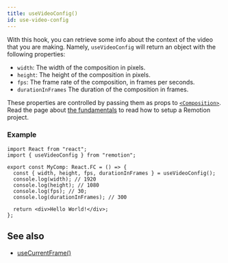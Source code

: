 ```yaml
---
title: useVideoConfig()
id: use-video-config
---
```


With this hook, you can retrieve some info about the context of the video that you are making.
Namely, `useVideoConfig` will return an object with the following properties:

- `width`: The width of the composition in pixels.
- `height`: The height of the composition in pixels.
- `fps`: The frame rate of the composition, in frames per seconds.
- `durationInFrames` The duration of the composition in frames.

These properties are controlled by passing them as props to [`<Composition>`](/docs/composition). Read the page about [the fundamentals](/docs/the-fundamentals) to read how to setup a Remotion project.

### Example

```tsx twoslash
import React from "react";
import { useVideoConfig } from "remotion";

export const MyComp: React.FC = () => {
  const { width, height, fps, durationInFrames } = useVideoConfig();
  console.log(width); // 1920
  console.log(height); // 1080
  console.log(fps); // 30;
  console.log(durationInFrames); // 300

  return <div>Hello World!</div>;
};
```

## See also

- [useCurrentFrame()](/docs/use-current-frame)
